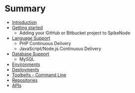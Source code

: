 # Summary

* [Introduction](README.md)
* [Getting started](getting_started.md)
   * Adding your GitHub or Bitbucket project to SpikeNode
* [Language Support](language_support.md)
   * PHP Continuous Delivery
   * JavaScript/Node.js Continuous Delivery
* [Database Support](database_support.md)
   * MySQL
* [Environments](environments.md)
* [Deployments](deployments.md)
* [Toolbelts - Command Line](toolbelts_-_command_line.md)
* [Repositories](repositories.md)
* [APIs](apis.md)

